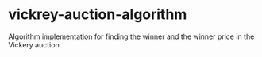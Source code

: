# vickrey-auction-algorithm
Algorithm implementation for finding the winner and the winner price in the Vickery auction
